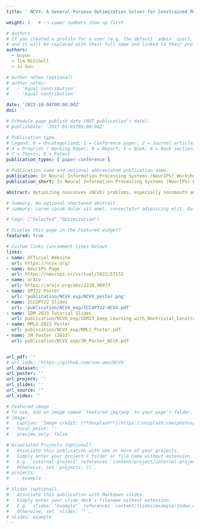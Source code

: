 ```yaml
---
title: ' NCVX: A General-Purpose Optimization Solver for Constrained Machine and Deep Learning'

weight: 1   # 👈 Lower numbers show up first

# Authors
# If you created a profile for a user (e.g. the default `admin` user), write the username (folder name) here
# and it will be replaced with their full name and linked to their profile.
authors:
  - buyun
  - Tim Mitchell
  - Ju Sun

# Author notes (optional)
# author_notes:
#   - 'Equal contribution'
#   - 'Equal contribution'

date: '2022-10-04T00:00:00Z'
doi: ''

# Schedule page publish date (NOT publication's date).
# publishDate: '2017-01-01T00:00:00Z'

# Publication type.
# Legend: 0 = Uncategorized; 1 = Conference paper; 2 = Journal article;
# 3 = Preprint / Working Paper; 4 = Report; 5 = Book; 6 = Book section;
# 7 = Thesis; 8 = Patent
publication_types: ['paper-conference']

# Publication name and optional abbreviated publication name.
publication: In Neural Information Processing Systems (NeurIPS) Workshop on Optimization for Machine Learning (OPT 2022)
publication_short: In Neural Information Processing Systems (NeurIPS) Workshop on Optimization for Machine Learning (OPT 2022)

abstract: Optimizing nonconvex (NCVX) problems, especially nonsmooth and constrained ones, is an essential part of machine learning. However, it can be hard to reliably solve such problems without optimization expertise. Existing general-purpose NCVX optimization packages are powerful but typically cannot handle nonsmoothness. GRANSO is among the first optimization solvers targeting general nonsmooth NCVX problems with nonsmooth constraints, but, as it is implemented in MATLAB and requires the user to provide analytical gradients, GRANSO is often not a convenient choice in machine learning (especially deep learning) applications. To greatly lower the technical barrier, we introduce a new software package called NCVX, whose initial release contains the solver PyGRANSO, a PyTorch-enabled port of GRANSO incorporating auto-differentiation, GPU acceleration, tensor input, and support for new QP solvers. NCVX is built on freely available and widely used open-source frameworks, and as a highlight, can solve general constrained deep learning problems, the first of its kind. NCVX is available at https://ncvx.org/, with detailed documentation and numerous examples from machine learning and other fields.

# Summary. An optional shortened abstract.
# summary: Lorem ipsum dolor sit amet, consectetur adipiscing elit. Duis posuere tellus ac convallis placerat. Proin tincidunt magna sed ex sollicitudin condimentum.

# tags: ["Selected","Optimization"]

# Display this page in the Featured widget?
featured: true

# Custom links (uncomment lines below)
links:
- name: Official Website
  url: https://ncvx.org/
- name: NeurIPS Page
  url: https://neurips.cc/virtual/2022/57153
- name: arXiv
  url: https://arxiv.org/abs/2210.00973
- name: OPT22 Poster
  url: 'publication/NCVX_exp/NCVX_poster.png'
- name: ICCOPT22 Slides
  url: 'publication/NCVX_exp/ICCOPT22-NCVX.pdf'
- name: SDM 2023 Tutorial Slides
  url: publication/NCVX_exp/SDM23_Deep_Learning_with_Nontrivial_Constraints.pdf
- name: MMLS 2023 Poster
  url: publication/NCVX_exp/MMLS_Poster.pdf
- name: 3M Poster (2023)
  url: publication/NCVX_exp/3M_Poster_NCVX.pdf


url_pdf: ''
# url_code: 'https://github.com/sun-umn/NCVX'
url_dataset: ''
url_poster: ''
url_project: ''
url_slides: ''
url_source: ''
url_video: ''

# Featured image
# To use, add an image named `featured.jpg/png` to your page's folder.
# image:
#   caption: 'Image credit: [**Unsplash**](https://unsplash.com/photos/pLCdAaMFLTE)'
#   focal_point: ''
#   preview_only: false

# Associated Projects (optional).
#   Associate this publication with one or more of your projects.
#   Simply enter your project's folder or file name without extension.
#   E.g. `internal-project` references `content/project/internal-project/index.md`.
#   Otherwise, set `projects: []`.
# projects:
#   - example

# Slides (optional).
#   Associate this publication with Markdown slides.
#   Simply enter your slide deck's filename without extension.
#   E.g. `slides: "example"` references `content/slides/example/index.md`.
#   Otherwise, set `slides: ""`.
# slides: example
---
```


<!-- > [!NOTE]
> Click the _Cite_ button above to demo the feature to enable visitors to import publication metadata into their reference management software.

> [!NOTE]
> Create your slides in Markdown - click the _Slides_ button to check out the example.

Add the publication's **full text** or **supplementary notes** here. You can use rich formatting such as including [code, math, and images](https://docs.hugoblox.com/content/writing-markdown-latex/). -->

